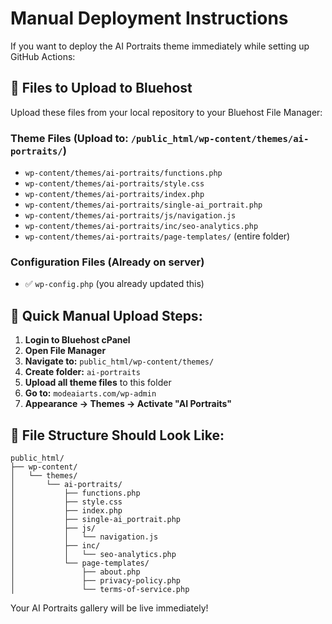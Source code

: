 # Manual Deployment Instructions

If you want to deploy the AI Portraits theme immediately while setting up GitHub Actions:

## 📁 Files to Upload to Bluehost

Upload these files from your local repository to your Bluehost File Manager:

### Theme Files (Upload to: `/public_html/wp-content/themes/ai-portraits/`)
- `wp-content/themes/ai-portraits/functions.php`
- `wp-content/themes/ai-portraits/style.css`
- `wp-content/themes/ai-portraits/index.php`
- `wp-content/themes/ai-portraits/single-ai_portrait.php`
- `wp-content/themes/ai-portraits/js/navigation.js`
- `wp-content/themes/ai-portraits/inc/seo-analytics.php`
- `wp-content/themes/ai-portraits/page-templates/` (entire folder)

### Configuration Files (Already on server)
- ✅ `wp-config.php` (you already updated this)

## 🚀 Quick Manual Upload Steps:

1. **Login to Bluehost cPanel**
2. **Open File Manager**
3. **Navigate to:** `public_html/wp-content/themes/`
4. **Create folder:** `ai-portraits`
5. **Upload all theme files** to this folder
6. **Go to:** `modeaiarts.com/wp-admin`
7. **Appearance → Themes → Activate "AI Portraits"**

## 📂 File Structure Should Look Like:
```
public_html/
├── wp-content/
│   └── themes/
│       └── ai-portraits/
│           ├── functions.php
│           ├── style.css
│           ├── index.php
│           ├── single-ai_portrait.php
│           ├── js/
│           │   └── navigation.js
│           ├── inc/
│           │   └── seo-analytics.php
│           └── page-templates/
│               ├── about.php
│               ├── privacy-policy.php
│               └── terms-of-service.php
```

Your AI Portraits gallery will be live immediately!